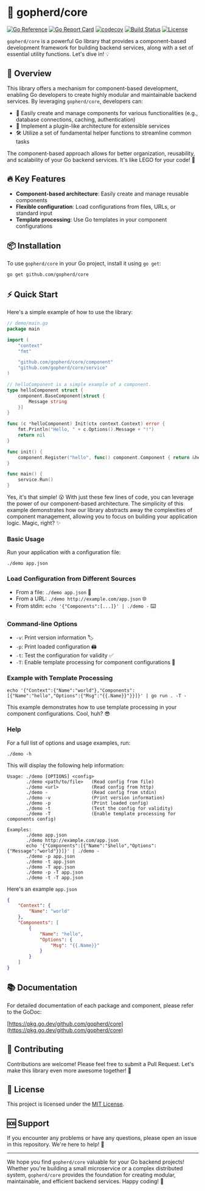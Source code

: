 # 🚀 gopherd/core

[![Go Reference](https://pkg.go.dev/badge/github.com/gopherd/core.svg)](https://pkg.go.dev/github.com/gopherd/core)
[![Go Report Card](https://goreportcard.com/badge/github.com/gopherd/core)](https://goreportcard.com/report/github.com/gopherd/core)
[![codecov](https://codecov.io/gh/gopherd/core/branch/main/graph/badge.svg)](https://codecov.io/gh/gopherd/core)
[![Build Status](https://github.com/gopherd/core/workflows/Go/badge.svg)](https://github.com/gopherd/core/actions)
[![License](https://img.shields.io/github/license/gopherd/core.svg)](https://github.com/gopherd/core/blob/main/LICENSE)

`gopherd/core` is a powerful Go library that provides a component-based development framework for building backend services, along with a set of essential utility functions. Let's dive in! 💡

## 🌟 Overview

This library offers a mechanism for component-based development, enabling Go developers to create highly modular and maintainable backend services. By leveraging `gopherd/core`, developers can:

- 🧩 Easily create and manage components for various functionalities (e.g., database connections, caching, authentication)
- 🔌 Implement a plugin-like architecture for extensible services
- 🛠️ Utilize a set of fundamental helper functions to streamline common tasks

The component-based approach allows for better organization, reusability, and scalability of your Go backend services. It's like LEGO for your code! 🧱

## 🔥 Key Features

- **Component-based architecture**: Easily create and manage reusable components
- **Flexible configuration**: Load configurations from files, URLs, or standard input
- **Template processing**: Use Go templates in your component configurations

## 📦 Installation

To use `gopherd/core` in your Go project, install it using `go get`:

```bash
go get github.com/gopherd/core
```

## ⚡ Quick Start

Here's a simple example of how to use the library:

```go
// demo/main.go
package main

import (
	"context"
	"fmt"

	"github.com/gopherd/core/component"
	"github.com/gopherd/core/service"
)

// helloComponent is a simple example of a component.
type helloComponent struct {
	component.BaseComponent[struct {
		Message string
	}]
}

func (c *helloComponent) Init(ctx context.Context) error {
	fmt.Println("Hello, " + c.Options().Message + "!")
	return nil
}

func init() {
	component.Register("hello", func() component.Component { return &helloComponent{} })
}

func main() {
	service.Run()
}
```

Yes, it's that simple! 😮 With just these few lines of code, you can leverage the power of our component-based architecture. The simplicity of this example demonstrates how our library abstracts away the complexities of component management, allowing you to focus on building your application logic. Magic, right? ✨

### Basic Usage

Run your application with a configuration file:

```
./demo app.json
```

### Load Configuration from Different Sources

- From a file: `./demo app.json` 📄
- From a URL: `./demo http://example.com/app.json` 🌐
- From stdin: `echo '{"Components":[...]}' | ./demo -` ⌨️

### Command-line Options

- `-v`: Print version information 🏷️
- `-p`: Print loaded configuration 🖨️
- `-t`: Test the configuration for validity ✅
- `-T`: Enable template processing for component configurations 🧩

### Example with Template Processing

```
echo '{"Context":{"Name":"world"},"Components":[{"Name":"hello","Options":{"Msg":"{{.Name}}"}}]}' | go run . -T -
```

This example demonstrates how to use template processing in your component configurations. Cool, huh? 😎

### Help

For a full list of options and usage examples, run:

```
./demo -h
```

This will display the following help information:

```
Usage: ./demo [OPTIONS] <config>
       ./demo <path/to/file>   (Read config from file)
       ./demo <url>            (Read config from http)
       ./demo -                (Read config from stdin)
       ./demo -v               (Print version information)
       ./demo -p               (Print loaded config)
       ./demo -t               (Test the config for validity)
       ./demo -T               (Enable template processing for components config)

Examples:
       ./demo app.json
       ./demo http://example.com/app.json
       echo '{"Components":[{"Name":"$hello","Options":{"Message":"world"}}]}' | ./demo -
       ./demo -p app.json
       ./demo -t app.json
       ./demo -T app.json
       ./demo -p -T app.json
       ./demo -t -T app.json
```

Here's an example `app.json`

```json
{
	"Context": {
		"Name": "world"
	},
	"Components": [
		{
			"Name": "hello",
			"Options": {
				"Msg": "{{.Name}}"
			}
		}
	]
}
```

## 📚 Documentation

For detailed documentation of each package and component, please refer to the GoDoc:

[https://pkg.go.dev/github.com/gopherd/core](https://pkg.go.dev/github.com/gopherd/core)

## 👥 Contributing

Contributions are welcome! Please feel free to submit a Pull Request. Let's make this library even more awesome together! 🤝

## 📜 License

This project is licensed under the [MIT License](LICENSE).

## 🆘 Support

If you encounter any problems or have any questions, please open an issue in this repository. We're here to help! 💪

---

We hope you find `gopherd/core` valuable for your Go backend projects! Whether you're building a small microservice or a complex distributed system, `gopherd/core` provides the foundation for creating modular, maintainable, and efficient backend services. Happy coding! 🎉